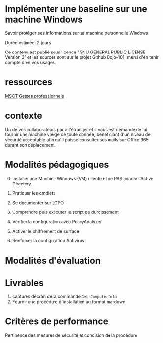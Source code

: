 # Implémenter une baseline sur une machine Windows

Savoir protéger ses informations sur sa machine personnelle Windows

Durée estimée: 2 jours

Ce contenu est publié sous licence "GNU GENERAL PUBLIC LICENSE Version 3" et les sources sont sur le projet Github Dojo-101, merci d'en tenir compte d'en vos usages.

# ressources

[MSCT](https://learn.microsoft.com/fr-fr/windows/security/operating-system-security/device-management/windows-security-configuration-framework/security-compliance-toolkit-10)
[Gestes professionnels](https://github.com/Aif4thah/Dojo-101)

# contexte

Un de vos collaborateurs par à l'étranger et il vous est demandé de lui fournir une machine vierge de toute donnée, 
bénéficiant d'un niveau de sécurité acceptable afin qu'il puisse consulter ses mails sur Office 365 durant son déplacement.


# Modalités pédagogiques

0. Installer une Machine Windows (VM) cliente et ne PAS joindre l'Active Directory.

1. Pratiquer les cmdlets

2. Se documenter sur LGPO

3. Comprendre puis exécuter le script de durcissement

4. Vérifier la configuration avec PolicyAnalyzer

5. Activer le chiffrement de surface

6. Renforcer la configuration Antivirus

# Modalités d'évaluation


# Livrables

1. captures décran de la commande `Get-ComputerInfo`
2. Fournir une procédure d'installation au format mardown

# Critères de performance

Pertinence des mesures de sécurité et concision de la procédure